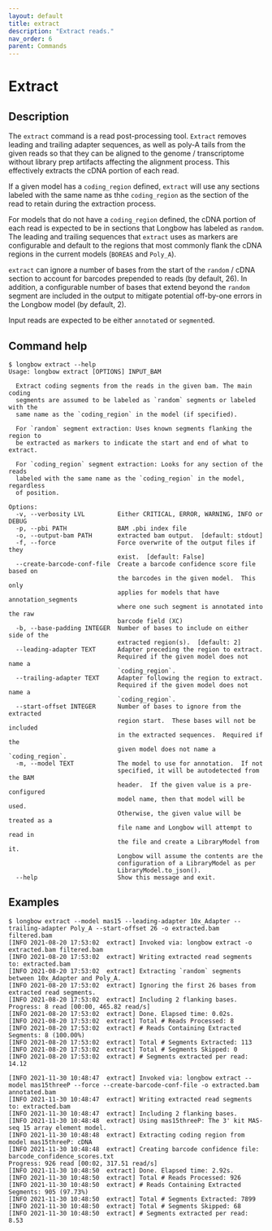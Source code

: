 ```yaml
---
layout: default
title: extract
description: "Extract reads."
nav_order: 6
parent: Commands
---
```


# Extract

## Description

The `extract` command is a read post-processing tool.  `Extract` 
removes leading and trailing adapter sequences, as well as poly-A 
tails from the given reads so that they can be aligned to the 
genome / transcriptome without library prep artifacts affecting 
the alignment process.  This effectively extracts the cDNA 
portion of each read.

If a given model has a `coding_region` defined, `extract` will 
use any sections labeled with the same name as thhe `coding_region`
as the section of the read to retain during the extraction process.  

For models that do not have a `coding_region` defined, the 
cDNA portion of each read is expected to be in sections that
Longbow has labeled as `random`.  The leading and trailing 
sequences that `extract` uses as markers are configurable and 
default to the regions that most commonly flank the cDNA regions
in the current models (`BOREAS` and `Poly_A`).

`extract` can ignore a number of bases from the start of the 
`random` / cDNA section to account for barcodes prepended to 
reads (by default, 26).  In addition, a configurable number
of bases that extend beyond the `random` segment are included in
the output to mitigate potential off-by-one errors in the Longbow
model (by default, 2).  

Input reads are expected to be either `annotate`d or `segment`ed.

## Command help

```shell
$ longbow extract --help
Usage: longbow extract [OPTIONS] INPUT_BAM

  Extract coding segments from the reads in the given bam. The main coding
  segments are assumed to be labeled as `random` segments or labeled with the
  same name as the `coding_region` in the model (if specified).

  For `random` segment extraction: Uses known segments flanking the region to
  be extracted as markers to indicate the start and end of what to extract.

  For `coding_region` segment extraction: Looks for any section of the reads
  labeled with the same name as the `coding_region` in the model, regardless
  of position.

Options:
  -v, --verbosity LVL         Either CRITICAL, ERROR, WARNING, INFO or DEBUG
  -p, --pbi PATH              BAM .pbi index file
  -o, --output-bam PATH       extracted bam output.  [default: stdout]
  -f, --force                 Force overwrite of the output files if they
                              exist.  [default: False]
  --create-barcode-conf-file  Create a barcode confidence score file based on
                              the barcodes in the given model.  This only
                              applies for models that have annotation_segments
                              where one such segment is annotated into the raw
                              barcode field (XC)
  -b, --base-padding INTEGER  Number of bases to include on either side of the
                              extracted region(s).  [default: 2]
  --leading-adapter TEXT      Adapter preceding the region to extract.
                              Required if the given model does not name a
                              `coding_region`.
  --trailing-adapter TEXT     Adapter following the region to extract.
                              Required if the given model does not name a
                              `coding_region`.
  --start-offset INTEGER      Number of bases to ignore from the extracted
                              region start.  These bases will not be included
                              in the extracted sequences.  Required if the
                              given model does not name a `coding_region`.
  -m, --model TEXT            The model to use for annotation.  If not
                              specified, it will be autodetected from the BAM
                              header.  If the given value is a pre-configured
                              model name, then that model will be used.
                              Otherwise, the given value will be treated as a
                              file name and Longbow will attempt to read in
                              the file and create a LibraryModel from it.
                              Longbow will assume the contents are the
                              configuration of a LibraryModel as per
                              LibraryModel.to_json().
  --help                      Show this message and exit.
```

## Examples

```shell
$ longbow extract --model mas15 --leading-adapter 10x_Adapter --trailing-adapter Poly_A --start-offset 26 -o extracted.bam filtered.bam
[INFO 2021-08-20 17:53:02  extract] Invoked via: longbow extract -o extracted.bam filtered.bam
[INFO 2021-08-20 17:53:02  extract] Writing extracted read segments to: extracted.bam
[INFO 2021-08-20 17:53:02  extract] Extracting `random` segments between 10x_Adapter and Poly_A.
[INFO 2021-08-20 17:53:02  extract] Ignoring the first 26 bases from extracted read segments.
[INFO 2021-08-20 17:53:02  extract] Including 2 flanking bases.
Progress: 8 read [00:00, 465.82 read/s]
[INFO 2021-08-20 17:53:02  extract] Done. Elapsed time: 0.02s.
[INFO 2021-08-20 17:53:02  extract] Total # Reads Processed: 8
[INFO 2021-08-20 17:53:02  extract] # Reads Containing Extracted Segments: 8 (100.00%)
[INFO 2021-08-20 17:53:02  extract] Total # Segments Extracted: 113
[INFO 2021-08-20 17:53:02  extract] Total # Segments Skipped: 0
[INFO 2021-08-20 17:53:02  extract] # Segments extracted per read: 14.12
```

```shell
[INFO 2021-11-30 10:48:47  extract] Invoked via: longbow extract --model mas15threeP --force --create-barcode-conf-file -o extracted.bam annotated.bam
[INFO 2021-11-30 10:48:47  extract] Writing extracted read segments to: extracted.bam
[INFO 2021-11-30 10:48:47  extract] Including 2 flanking bases.
[INFO 2021-11-30 10:48:48  extract] Using mas15threeP: The 3' kit MAS-seq 15 array element model.
[INFO 2021-11-30 10:48:48  extract] Extracting coding region from model mas15threeP: cDNA
[INFO 2021-11-30 10:48:48  extract] Creating barcode confidence file: barcode_confidence_scores.txt
Progress: 926 read [00:02, 317.51 read/s]
[INFO 2021-11-30 10:48:50  extract] Done. Elapsed time: 2.92s.
[INFO 2021-11-30 10:48:50  extract] Total # Reads Processed: 926
[INFO 2021-11-30 10:48:50  extract] # Reads Containing Extracted Segments: 905 (97.73%)
[INFO 2021-11-30 10:48:50  extract] Total # Segments Extracted: 7899
[INFO 2021-11-30 10:48:50  extract] Total # Segments Skipped: 68
[INFO 2021-11-30 10:48:50  extract] # Segments extracted per read: 8.53
```
